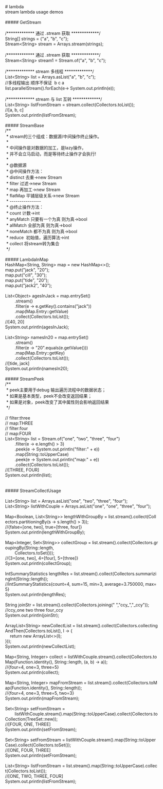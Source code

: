 <style class="fox_global_style"> div.fox_html_content { line-height: 1.5;} /* 一些默认样式 */ blockquote { margin-Top: 0px; margin-Bottom: 0px; margin-Left: 0.5em } ol, ul { margin-Top: 0px; margin-Bottom: 0px; list-style-position: inside; } p { margin-Top: 0px; margin-Bottom: 0px } </style> <div><span id="_FoxCURSOR"></span><span microsoft="" yahei="" ui';="" font-size:="" 14px;="" color:="" rgb(0,="" 0,="" 0);="" background-color:="" rgba(0,="" font-weight:="" normal;="" font-style:="" normal;text-decoration:="" none;'="">#&nbsp;lambda<br>stream&nbsp;lambda&nbsp;usage&nbsp;demos<br><br>#####&nbsp;GetStream<br><br>/*************&nbsp;通过&nbsp;.stream&nbsp;获取&nbsp;*************/<br>String[]&nbsp;strings&nbsp;=&nbsp;{"a",&nbsp;"b",&nbsp;"c"};<br>Stream&lt;String&gt;&nbsp;stream&nbsp;=&nbsp;Arrays.stream(strings);<br><br>/*************&nbsp;通过&nbsp;.stream&nbsp;获取&nbsp;*************/<br>Stream&lt;String&gt;&nbsp;stream1&nbsp;=&nbsp;Stream.of("a",&nbsp;"b",&nbsp;"c");<br><br>/*************&nbsp;stream&nbsp;多线程&nbsp;*************/<br>List&lt;String&gt;&nbsp;list&nbsp;=&nbsp;Arrays.asList("a",&nbsp;"b",&nbsp;"c");<br>//多线程输出&nbsp;顺序不保证&nbsp;&nbsp;b&nbsp;c&nbsp;a<br>list.parallelStream().forEach(e-&gt;&nbsp;System.out.println(e));<br><br>/*************&nbsp;stream&nbsp;与&nbsp;list&nbsp;互转&nbsp;*************/<br>List&lt;String&gt;&nbsp;listFromStream&nbsp;=&nbsp;stream.collect(Collectors.toList());<br>//[a,&nbsp;b,&nbsp;c]<br>System.out.println(listFromStream);<br><br>#####&nbsp;StreamBase<br>/**<br>&nbsp;*&nbsp;stream的三个组成：数据源/中间操作终止操作。<br>&nbsp;*<br>&nbsp;*&nbsp;中间操作是对数据的加工，是lazy操作，<br>&nbsp;*&nbsp;并不会立马启动，而是等待终止操作才会执行!<br>&nbsp;*<br>&nbsp;*&nbsp;@数据源<br>&nbsp;*&nbsp;@中间操作方法：<br>&nbsp;*&nbsp;distinct&nbsp;去重-&gt;new&nbsp;Stream<br>&nbsp;*&nbsp;filter&nbsp;过滤-&gt;new&nbsp;Stream<br>&nbsp;*&nbsp;map&nbsp;再加工-&gt;new&nbsp;Stream<br>&nbsp;*&nbsp;flatMap&nbsp;平铺层级关系-&gt;new&nbsp;Stream<br>&nbsp;*&nbsp;----------------<br>&nbsp;*&nbsp;@终止操作方法：<br>&nbsp;*&nbsp;count&nbsp;计数-&gt;int<br>&nbsp;*&nbsp;anyMatch&nbsp;只要有一个为真&nbsp;则为真-&gt;bool<br>&nbsp;*&nbsp;allMatch&nbsp;全部为真&nbsp;则为真-&gt;bool<br>&nbsp;*&nbsp;noneMatch&nbsp;都不为真&nbsp;则为真-&gt;bool<br>&nbsp;*&nbsp;reduce&nbsp;&nbsp;初始值，遍历算法-&gt;int<br>&nbsp;*&nbsp;collect&nbsp;将stream转为集合<br>&nbsp;*/<br><br>#####&nbsp;LambdaInMap<br>HashMap&lt;String,&nbsp;String&gt;&nbsp;map&nbsp;=&nbsp;new&nbsp;HashMap&lt;&gt;();<br>map.put("jack",&nbsp;"20");<br>map.put("cill",&nbsp;"30");<br>map.put("tide",&nbsp;"20");<br>map.put("jack2",&nbsp;"40");<br><br>List&lt;Object&gt;&nbsp;agesInJack&nbsp;=&nbsp;map.entrySet()<br>&nbsp;&nbsp;&nbsp;&nbsp;&nbsp;&nbsp;&nbsp;&nbsp;.stream()<br>&nbsp;&nbsp;&nbsp;&nbsp;&nbsp;&nbsp;&nbsp;&nbsp;.filter(e&nbsp;-&gt;&nbsp;e.getKey().contains("jack"))<br>&nbsp;&nbsp;&nbsp;&nbsp;&nbsp;&nbsp;&nbsp;&nbsp;.map(Map.Entry::getValue)<br>&nbsp;&nbsp;&nbsp;&nbsp;&nbsp;&nbsp;&nbsp;&nbsp;.collect(Collectors.toList());<br>//[40,&nbsp;20]<br>System.out.println(agesInJack);<br><br>List&lt;String&gt;&nbsp;namesIn20&nbsp;=&nbsp;map.entrySet()<br>&nbsp;&nbsp;&nbsp;&nbsp;&nbsp;&nbsp;&nbsp;&nbsp;.stream()<br>&nbsp;&nbsp;&nbsp;&nbsp;&nbsp;&nbsp;&nbsp;&nbsp;.filter(e&nbsp;-&gt;&nbsp;"20".equals(e.getValue()))<br>&nbsp;&nbsp;&nbsp;&nbsp;&nbsp;&nbsp;&nbsp;&nbsp;.map(Map.Entry::getKey)<br>&nbsp;&nbsp;&nbsp;&nbsp;&nbsp;&nbsp;&nbsp;&nbsp;.collect(Collectors.toList());<br>//[tide,&nbsp;jack]<br>System.out.println(namesIn20);<br><br>#####&nbsp;StreamPeek<br>/**<br>&nbsp;*&nbsp;peek主要用于debug&nbsp;输出遍历流程中的数据状态；<br>&nbsp;*&nbsp;如果是基本类型，peek不会改变返回结果；<br>&nbsp;*&nbsp;如果是对象，peek改变了其中属性则会影响返回结果<br>&nbsp;*/<br><br>//&nbsp;filter:three<br>//&nbsp;map:THREE<br>//&nbsp;filter:four<br>//&nbsp;map:FOUR<br>List&lt;String&gt;&nbsp;list&nbsp;=&nbsp;Stream.of("one",&nbsp;"two",&nbsp;"three",&nbsp;"four")<br>&nbsp;&nbsp;&nbsp;&nbsp;&nbsp;&nbsp;&nbsp;&nbsp;.filter(e&nbsp;-&gt;&nbsp;e.length()&nbsp;&gt;&nbsp;3)<br>&nbsp;&nbsp;&nbsp;&nbsp;&nbsp;&nbsp;&nbsp;&nbsp;.peek(e&nbsp;-&gt;&nbsp;System.out.println("filter:"&nbsp;+&nbsp;e))<br>&nbsp;&nbsp;&nbsp;&nbsp;&nbsp;&nbsp;&nbsp;&nbsp;.map(String::toUpperCase)<br>&nbsp;&nbsp;&nbsp;&nbsp;&nbsp;&nbsp;&nbsp;&nbsp;.peek(e&nbsp;-&gt;&nbsp;System.out.println("map:"&nbsp;+&nbsp;e))<br>&nbsp;&nbsp;&nbsp;&nbsp;&nbsp;&nbsp;&nbsp;&nbsp;.collect(Collectors.toList());<br>//[THREE,&nbsp;FOUR]<br>System.out.println(list);<br><br><br>#####&nbsp;StreamCollectUsage<br><br>List&lt;String&gt;&nbsp;list&nbsp;=&nbsp;Arrays.asList("one",&nbsp;"two",&nbsp;"three",&nbsp;"four");<br>List&lt;String&gt;&nbsp;listWithCouple&nbsp;=&nbsp;Arrays.asList("one",&nbsp;"one",&nbsp;"three",&nbsp;"four");<br><br>Map&lt;Boolean,&nbsp;List&lt;String&gt;&gt;&nbsp;lengthWithGroupBy&nbsp;=&nbsp;list.stream().collect(Collectors.partitioningBy(s&nbsp;-&gt;&nbsp;s.length()&nbsp;&gt;&nbsp;3));<br>//{false=[one,&nbsp;two],&nbsp;true=[three,&nbsp;four]}<br>System.out.println(lengthWithGroupBy);<br><br>Map&lt;Integer,&nbsp;Set&lt;String&gt;&gt;&nbsp;collectGroup&nbsp;=&nbsp;list.stream().collect(Collectors.groupingBy(String::length,<br>&nbsp;&nbsp;&nbsp;&nbsp;&nbsp;&nbsp;&nbsp;&nbsp;Collectors.toSet()));<br>//{3=[one,&nbsp;two],&nbsp;4=[four],&nbsp;5=[three]}<br>System.out.println(collectGroup);<br><br>IntSummaryStatistics&nbsp;lengthRes&nbsp;=&nbsp;list.stream().collect(Collectors.summarizingInt(String::length));<br>//IntSummaryStatistics{count=4,&nbsp;sum=15,&nbsp;min=3,&nbsp;average=3.750000,&nbsp;max=5}<br>System.out.println(lengthRes);<br><br>String&nbsp;joinStr&nbsp;=&nbsp;list.stream().collect(Collectors.joining("&nbsp;","ccy_","_ccy"));<br>//ccy_one&nbsp;two&nbsp;three&nbsp;four_ccy<br>System.out.println(joinStr);<br><br>ArrayList&lt;String&gt;&nbsp;newCollectList&nbsp;=&nbsp;list.stream().collect(Collectors.collectingAndThen(Collectors.toList(),&nbsp;l&nbsp;-&gt;&nbsp;{<br>&nbsp;&nbsp;&nbsp;&nbsp;return&nbsp;new&nbsp;ArrayList&lt;&gt;(l);<br>}));<br>System.out.println(newCollectList);<br><br>Map&lt;String,&nbsp;Integer&gt;&nbsp;collect&nbsp;=&nbsp;listWithCouple.stream().collect(Collectors.toMap(Function.identity(),&nbsp;String::length,&nbsp;(a,&nbsp;b)&nbsp;-&gt;&nbsp;a));<br>//{four=4,&nbsp;one=3,&nbsp;three=5}<br>System.out.println(collect);<br><br>Map&lt;String,&nbsp;Integer&gt;&nbsp;mapFromStream&nbsp;=&nbsp;list.stream().collect(Collectors.toMap(Function.identity(),&nbsp;String::length));<br>//{four=4,&nbsp;one=3,&nbsp;three=5,&nbsp;two=3}<br>System.out.println(mapFromStream);<br><br>Set&lt;String&gt;&nbsp;setFromStream&nbsp;=<br>&nbsp;&nbsp;&nbsp;&nbsp;&nbsp;&nbsp;&nbsp;&nbsp;listWithCouple.stream().map(String::toUpperCase).collect(Collectors.toCollection(TreeSet::new));<br>//[FOUR,&nbsp;ONE,&nbsp;THREE]<br>System.out.println(setFromStream);<br><br>Set&lt;String&gt;&nbsp;setFromStream&nbsp;=&nbsp;listWithCouple.stream().map(String::toUpperCase).collect(Collectors.toSet());<br>//[ONE,&nbsp;FOUR,&nbsp;THREE]<br>System.out.println(setFromStream);<br><br>List&lt;String&gt;&nbsp;listFromStream&nbsp;=&nbsp;list.stream().map(String::toUpperCase).collect(Collectors.toList());<br>//[ONE,&nbsp;TWO,&nbsp;THREE,&nbsp;FOUR]<br>System.out.println(listFromStream);<br><br></span></div> <div><br></div>
